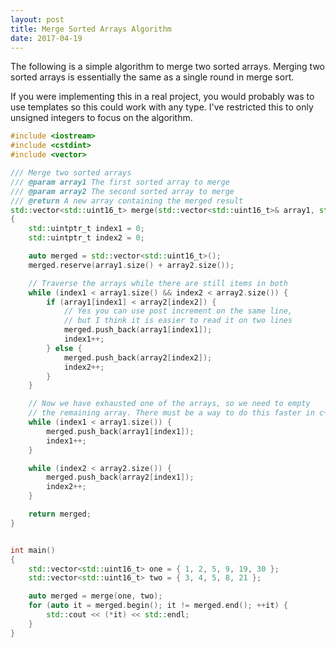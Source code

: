 ```yaml
---
layout: post
title: Merge Sorted Arrays Algorithm
date: 2017-04-19
---
```


The following is a simple algorithm to merge two sorted arrays. Merging two sorted arrays is essentially the same as a single round in merge sort.

If you were implementing this in a real project, you would probably was to use templates so this
could work with any type. I've restricted this to only unsigned integers to focus on the algorithm.

```c++
#include <iostream>
#include <cstdint>
#include <vector>

/// Merge two sorted arrays
/// @param array1 The first sorted array to merge
/// @param array2 The second sorted array to merge
/// @return A new array containing the merged result
std::vector<std::uint16_t> merge(std::vector<std::uint16_t>& array1, std::vector<std::uint16_t>& array2)
{
    std::uintptr_t index1 = 0;
    std::uintptr_t index2 = 0;

    auto merged = std::vector<std::uint16_t>();
    merged.reserve(array1.size() + array2.size());

    // Traverse the arrays while there are still items in both
    while (index1 < array1.size() && index2 < array2.size()) {
        if (array1[index1] < array2[index2]) {
            // Yes you can use post increment on the same line,
            // but I think it is easier to read it on two lines
            merged.push_back(array1[index1]);
            index1++;
        } else {
            merged.push_back(array2[index2]);
            index2++;
        }
    }

    // Now we have exhausted one of the arrays, so we need to empty
    // the remaining array. There must be a way to do this faster in c++?
    while (index1 < array1.size()) {
        merged.push_back(array1[index1]);
        index1++;
    }

    while (index2 < array2.size()) {
        merged.push_back(array2[index1]);
        index2++;
    }

    return merged;
}


int main()
{
    std::vector<std::uint16_t> one = { 1, 2, 5, 9, 19, 30 };
    std::vector<std::uint16_t> two = { 3, 4, 5, 8, 21 };

    auto merged = merge(one, two);
    for (auto it = merged.begin(); it != merged.end(); ++it) {
        std::cout << (*it) << std::endl;
    }
}

```
